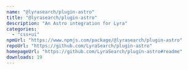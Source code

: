 ```yaml
---
name: "@lyrasearch/plugin-astro"
title: "@lyrasearch/plugin-astro"
description: "An Astro integration for Lyra"
categories:
  - "css+ui"
npmUrl: "https://www.npmjs.com/package/@lyrasearch/plugin-astro"
repoUrl: "https://github.com/LyraSearch/plugin-astro"
homepageUrl: "https://github.com/LyraSearch/plugin-astro#readme"
downloads: 19
---
```

